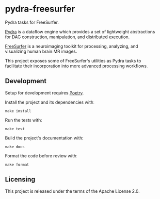 # pydra-freesurfer

Pydra tasks for FreeSurfer.

[Pydra] is a dataflow engine which provides a set of lightweight abstractions for DAG construction, manipulation, and
distributed execution.

[FreeSurfer] is a neuroimaging toolkit for processing, analyzing, and visualizing human brain MR images.

This project exposes some of FreeSurfer's utilities as Pydra tasks to facilitate their incorporation into more advanced
processing workflows.

## Development

Setup for development requires [Poetry](https://python-poetry.org/).

Install the project and its dependencies with:

```console
make install
```

Run the tests with:

```console
make test
```

Build the project's documentation with:

```console
make docs
```

Format the code before review with:

```console
make format
```

## Licensing

This project is released under the terms of the Apache License 2.0.

[Pydra]: https://nipype.github.io/pydra/
[Freesurfer]: https://surfer.nmr.mgh.harvard.edu/
